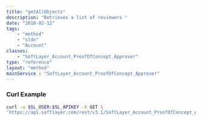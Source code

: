 ```yaml
---
title: "getAllObjects"
description: "Retrieves a list of reviewers "
date: "2018-02-12"
tags:
    - "method"
    - "sldn"
    - "Account"
classes:
    - "SoftLayer_Account_ProofOfConcept_Approver"
type: "reference"
layout: "method"
mainService : "SoftLayer_Account_ProofOfConcept_Approver"
---
```


### Curl Example
```bash
curl -u $SL_USER:$SL_APIKEY -X GET \
'https://api.softlayer.com/rest/v3.1/SoftLayer_Account_ProofOfConcept_Approver/getAllObjects'
```
